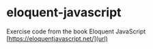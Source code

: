 # eloquent-javascript
Exercise code from the book Eloquent JavaScript [https://eloquentjavascript.net/](url)
